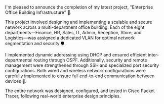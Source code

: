 I'm pleased to announce the completion of my latest project, "Enterprise Office Building Infrastructure" 🏢.

This project involved designing and implementing a scalable and secure network across a multi-department office building. Each of the eight departments—Finance, HR, Sales, IT, Admin, Reception, Store, and Logistics—was assigned a dedicated VLAN for optimal network segmentation and security 🛡️.

I implemented dynamic addressing using DHCP and ensured efficient inter-departmental routing through OSPF. Additionally, security and remote management were strengthened through SSH and specialized port security configurations. Both wired and wireless network configurations were carefully implemented to ensure full end-to-end communication between devices 📶.

The entire network was designed, configured, and tested in Cisco Packet Tracer, following real-world enterprise design principles.